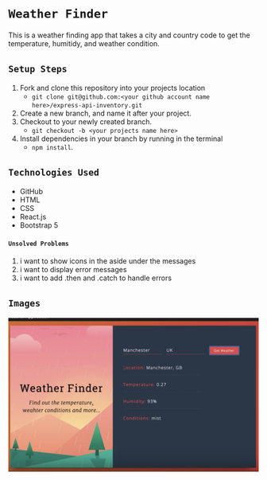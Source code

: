 # `Weather Finder`

This is a weather finding app that takes a city and country code to get the temperature, humitidy, and weather condition.


## `Setup Steps`
1. Fork and clone this repository into your projects location 
   - `git clone git@github.com:<your github account name here>/express-api-inventory.git`
2. Create a new branch, and name it after your project. 
3. Checkout to your newly created branch.
   - `git checkout -b <your projects name here>`
4. Install dependencies in your branch by running in the terminal  
   - `npm install`.


## `Technologies Used`
- GitHub
- HTML
- CSS
- React.js
- Bootstrap 5

#### `Unsolved Problems`
1. i want to show icons in the aside under the messages
2. i want to display error messages
3. i want to add .then and .catch to handle errors

## `Images`
![wireframe](src/components/weather-finder.png)